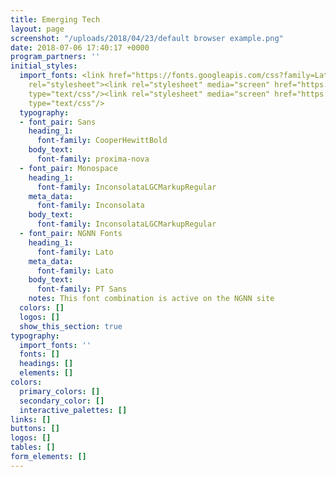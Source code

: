 ```yaml
---
title: Emerging Tech
layout: page
screenshot: "/uploads/2018/04/23/default browser example.png"
date: 2018-07-06 17:40:17 +0000
program_partners: ''
initial_styles:
  import_fonts: <link href="https://fonts.googleapis.com/css?family=Lato:300,400,700|PT+Sans|Inconsolata"
    rel="stylesheet"><link rel="stylesheet" media="screen" href="https://fontlibrary.org/face/inconsolata-lgc-markup"
    type="text/css"/><link rel="stylesheet" media="screen" href="https://fontlibrary.org/face/cooper-hewitt"
    type="text/css"/>
  typography:
  - font_pair: Sans
    heading_1:
      font-family: CooperHewittBold
    body_text:
      font-family: proxima-nova
  - font_pair: Monospace
    heading_1:
      font-family: InconsolataLGCMarkupRegular
    meta_data:
      font-family: Inconsolata
    body_text:
      font-family: InconsolataLGCMarkupRegular
  - font_pair: NGNN Fonts
    heading_1:
      font-family: Lato
    meta_data:
      font-family: Lato
    body_text:
      font-family: PT Sans
    notes: This font combination is active on the NGNN site
  colors: []
  logos: []
  show_this_section: true
typography:
  import_fonts: ''
  fonts: []
  headings: []
  elements: []
colors:
  primary_colors: []
  secondary_color: []
  interactive_palettes: []
links: []
buttons: []
logos: []
tables: []
form_elements: []
---
```

